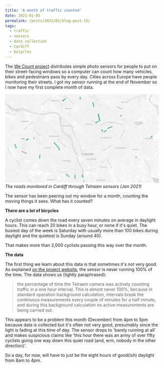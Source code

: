 ```yaml
---
title: 'A month of traffic counted'
date: 2021-01-05
permalink: /posts/2021/01/blog-post-15/
tags:
  - traffic
  - sensors
  - data collection
  - Cardiff
  - bicycles
---
```

The [We Count project](https://telraam.net/en/what-is-telraam) distributes simple photo sensors for people to put on their street-facing windows so a computer can count how many vehicles, bikes and pedestrians pass by every day. Cities across Europe have people monitoring their streets. I got my sensor running at the end of November so I now have my first complete month of data.

![Cardiff streets where monitoring is taking place](/images/map_traffic.jpg)
*The roads monitored in Cardiff through Telraam sensors (Jan 2021)*

The sensor has been peering out my window for a month, counting the moving things it sees. What has it counted?


**There are a lot of bicycles**

A cyclist comes down the road every seven minutes on average in daylight hours. This can reach 20 bikes in a busy hour, or none if it's quiet. The busiest day of the week is Saturday with usually more than 100 bikes during daylight and the quietest is Sunday (around 40).

That makes more than 2,000 cyclists passing this way over the month.


**The data**

The first thing we learn about this data is that sometimes it's not very good. As explained [on the project website](https://telraam.zendesk.com/hc/en-us/articles/360027325572-Want-more-data-Telraam-API), the sensor is never running 100% of the time. The data shows us (lightly paraphrased):

> the percentage of time the Telraam camera was actively counting traffic in a one hour interval. This is almost never 100%, because in standard operation background calculation, intervals break the continuous measurements every couple of minutes for a half minute, and during this background calculation no active measurements are being carried out.

This appears to be a problem this month (December) from 4pm to 5pm because data is collected but it's often not very good, presumably since the light is fading at this time of day. The sensor drops to 'barely running at all' and makes suspicious claims like 'this hour there was an army of over fifty cyclists going one way down this quiet road (and, erm, nobody in the other direction)'.

So a day, for now, will have to just be the eight hours of good(ish) daylight from 8am to 4pm.
